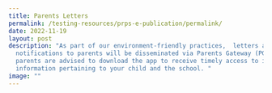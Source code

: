 ```yaml
---
title: Parents Letters
permalink: /testing-resources/prps-e-publication/permalink/
date: 2022-11-19
layout: post
description: "As part of our environment-friendly practices,  letters and
  notifications to parents will be disseminated via Parents Gateway (PG). All
  parents are advised to download the app to receive timely access to important
  information pertaining to your child and the school. "
image: ""
---
```

